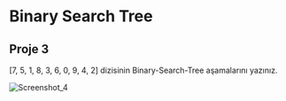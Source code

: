 # Binary Search Tree

## Proje 3

[7, 5, 1, 8, 3, 6, 0, 9, 4, 2] dizisinin Binary-Search-Tree aşamalarını yazınız.


![Screenshot_4](https://user-images.githubusercontent.com/91620498/166145425-5365d904-e6d4-42f4-b8ad-e3be92964c86.png)

